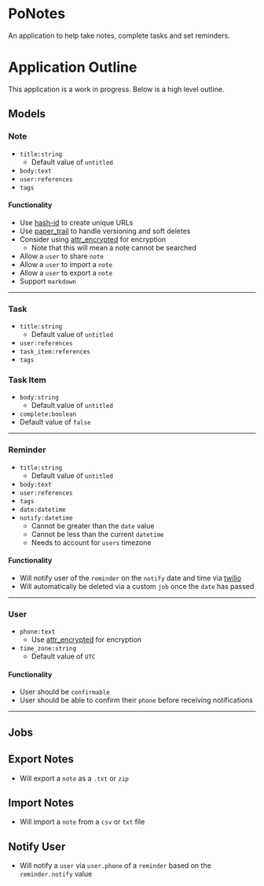 # PoNotes

An application to help take notes, complete tasks and set reminders.

# Application Outline

This application is a work in progress. Below is a high level outline.

## Models

### Note

- `title:string`
  - Default value of `untitled`
- `body:text`
- `user:references`
- `tags`

#### Functionality

- Use [hash-id](https://rubygems.org/gems/hashid-rails) to create unique URLs
- Use [paper_trail](https://github.com/paper-trail-gem/paper_trail) to handle versioning and soft deletes
- Consider using [attr_encrypted](https://github.com/attr-encrypted/) for encryption
  - Note that this will mean a note cannot be searched
- Allow a `user` to share `note`
- Allow a `user` to import a `note`
- Allow a `user` to export a `note`
- Support `markdown`

---

### Task

- `title:string`
  - Default value of `untitled`
- `user:references`
- `task_item:references`
- `tags`

### Task Item

- `body:string`
  - Default value of `untitled`
- `complete:boolean`
- Default value of `false`

---

### Reminder

- `title:string`
  - Default value of `untitled`
- `body:text`
- `user:references`
- `tags`
- `date:datetime`
- `notify:datetime`
  - Cannot be greater than the `date` value
  - Cannot be less than the current `datetime`
  - Needs to account for `users` timezone

#### Functionality

- Will notify user of the `reminder` on the `notify` date and time via [twilio](https://www.twilio.com/)
- Will automatically be deleted via a custom `job` once the `date` has passed

---

### User

- `phone:text`
  - Use [attr_encrypted](https://github.com/attr-encrypted/) for encryption
- `time_zone:string`
  - Default value of `UTC`

#### Functionality

- User should be `confirmable`
- User should be able to confirm their `phone` before receiving notifications

---

## Jobs

## Export Notes

- Will export a `note` as a `.txt` or `zip`

## Import Notes

- Will import a `note` from a `csv` or `txt` file

## Notify User

- Will notify a `user` via `user.phone` of a `reminder` based on the `reminder.notify` value
